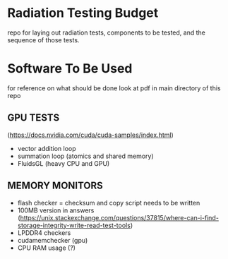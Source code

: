 # Radiation Testing Budget

repo for laying out radiation tests, components to be tested, and the sequence of
those tests.

# Software To Be Used 
for reference on what should be done look at pdf in main directory of this repo

## GPU TESTS
(https://docs.nvidia.com/cuda/cuda-samples/index.html)

- vector addition loop 
- summation loop (atomics and shared memory) 
- FluidsGL (heavy CPU and GPU)

## MEMORY MONITORS

- flash checker = checksum and copy script needs to be written 
 - 100MB version in answers (https://unix.stackexchange.com/questions/37815/where-can-i-find-storage-integrity-write-read-test-tools)
- LPDDR4 checkers
 - cudamemchecker (gpu)
 - CPU RAM usage (?)
